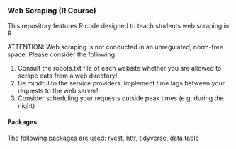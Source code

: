 ### Web Scraping (R Course)
This repository features R code designed to teach students web scraping in R

ATTENTION: Web scraping is not conducted in an unregulated, norm-free space. Please consider the following:
1) Consult the robots.txt file of each website whether you are allowed to scrape data from a web directory!
2) Be mindful to the service providers. Implement time lags between your requests to the web server!
3) Consider scheduling your requests outside peak times (e.g. during the night)

#### Packages
The following packages are used: rvest, httr, tidyverse, data.table

